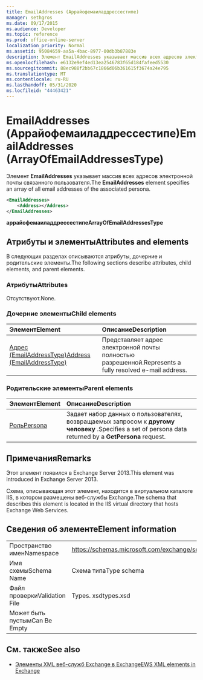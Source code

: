 ```yaml
---
title: EmailAddresses (Аррайофемаиладдрессестипе)
manager: sethgros
ms.date: 09/17/2015
ms.audience: Developer
ms.topic: reference
ms.prod: office-online-server
localization_priority: Normal
ms.assetid: 95084659-aa5a-4bac-8977-00db3b87883e
description: Элемент EmailAddresses указывает массив всех адресов электронной почты связанного пользователя.
ms.openlocfilehash: e6132e9ef4ed13ea2546783f65d184fafeed5530
ms.sourcegitcommit: 88ec988f2bb67c1866d06b361615f3674a24e795
ms.translationtype: MT
ms.contentlocale: ru-RU
ms.lasthandoff: 05/31/2020
ms.locfileid: "44463421"
---
```

# <a name="emailaddresses-arrayofemailaddressestype"></a><span data-ttu-id="828de-103">EmailAddresses (Аррайофемаиладдрессестипе)</span><span class="sxs-lookup"><span data-stu-id="828de-103">EmailAddresses (ArrayOfEmailAddressesType)</span></span>

<span data-ttu-id="828de-104">Элемент **EmailAddresses** указывает массив всех адресов электронной почты связанного пользователя.</span><span class="sxs-lookup"><span data-stu-id="828de-104">The **EmailAddresses** element specifies an array of all email addresses of the associated persona.</span></span> 
  
```XML
<EmailAddresses>
    <Address></Address>
</EmailAddresses>
```

 <span data-ttu-id="828de-105">**аррайофемаиладдрессестипе**</span><span class="sxs-lookup"><span data-stu-id="828de-105">**ArrayOfEmailAddressesType**</span></span>
## <a name="attributes-and-elements"></a><span data-ttu-id="828de-106">Атрибуты и элементы</span><span class="sxs-lookup"><span data-stu-id="828de-106">Attributes and elements</span></span>

<span data-ttu-id="828de-107">В следующих разделах описываются атрибуты, дочерние и родительские элементы.</span><span class="sxs-lookup"><span data-stu-id="828de-107">The following sections describe attributes, child elements, and parent elements.</span></span>
  
### <a name="attributes"></a><span data-ttu-id="828de-108">Атрибуты</span><span class="sxs-lookup"><span data-stu-id="828de-108">Attributes</span></span>

<span data-ttu-id="828de-109">Отсутствуют.</span><span class="sxs-lookup"><span data-stu-id="828de-109">None.</span></span>
  
### <a name="child-elements"></a><span data-ttu-id="828de-110">Дочерние элементы</span><span class="sxs-lookup"><span data-stu-id="828de-110">Child elements</span></span>

|<span data-ttu-id="828de-111">**Элемент**</span><span class="sxs-lookup"><span data-stu-id="828de-111">**Element**</span></span>|<span data-ttu-id="828de-112">**Описание**</span><span class="sxs-lookup"><span data-stu-id="828de-112">**Description**</span></span>|
|:-----|:-----|
|[<span data-ttu-id="828de-113">Адрес (EmailAddressType)</span><span class="sxs-lookup"><span data-stu-id="828de-113">Address (EmailAddressType)</span></span>](address-emailaddresstype.md) <br/> |<span data-ttu-id="828de-114">Представляет адрес электронной почты полностью разрешенной.</span><span class="sxs-lookup"><span data-stu-id="828de-114">Represents a fully resolved e-mail address.</span></span>  <br/> |
   
### <a name="parent-elements"></a><span data-ttu-id="828de-115">Родительские элементы</span><span class="sxs-lookup"><span data-stu-id="828de-115">Parent elements</span></span>

|<span data-ttu-id="828de-116">**Элемент**</span><span class="sxs-lookup"><span data-stu-id="828de-116">**Element**</span></span>|<span data-ttu-id="828de-117">**Описание**</span><span class="sxs-lookup"><span data-stu-id="828de-117">**Description**</span></span>|
|:-----|:-----|
|[<span data-ttu-id="828de-118">Роль</span><span class="sxs-lookup"><span data-stu-id="828de-118">Persona</span></span>](persona.md) <br/> |<span data-ttu-id="828de-119">Задает набор данных о пользователях, возвращаемых запросом к **другому человеку** .</span><span class="sxs-lookup"><span data-stu-id="828de-119">Specifies a set of persona data returned by a **GetPersona** request.</span></span>  <br/> |
   
## <a name="remarks"></a><span data-ttu-id="828de-120">Примечания</span><span class="sxs-lookup"><span data-stu-id="828de-120">Remarks</span></span>

<span data-ttu-id="828de-121">Этот элемент появился в Exchange Server 2013.</span><span class="sxs-lookup"><span data-stu-id="828de-121">This element was introduced in Exchange Server 2013.</span></span>
  
<span data-ttu-id="828de-122">Схема, описывающая этот элемент, находится в виртуальном каталоге IIS, в котором размещены веб-службы Exchange.</span><span class="sxs-lookup"><span data-stu-id="828de-122">The schema that describes this element is located in the IIS virtual directory that hosts Exchange Web Services.</span></span>
  
## <a name="element-information"></a><span data-ttu-id="828de-123">Сведения об элементе</span><span class="sxs-lookup"><span data-stu-id="828de-123">Element information</span></span>

|||
|:-----|:-----|
|<span data-ttu-id="828de-124">Пространство имен</span><span class="sxs-lookup"><span data-stu-id="828de-124">Namespace</span></span>  <br/> |https://schemas.microsoft.com/exchange/services/2006/types  <br/> |
|<span data-ttu-id="828de-125">Имя схемы</span><span class="sxs-lookup"><span data-stu-id="828de-125">Schema Name</span></span>  <br/> |<span data-ttu-id="828de-126">Схема типа</span><span class="sxs-lookup"><span data-stu-id="828de-126">Type schema</span></span>  <br/> |
|<span data-ttu-id="828de-127">Файл проверки</span><span class="sxs-lookup"><span data-stu-id="828de-127">Validation File</span></span>  <br/> |<span data-ttu-id="828de-128">Types. xsd</span><span class="sxs-lookup"><span data-stu-id="828de-128">types.xsd</span></span>  <br/> |
|<span data-ttu-id="828de-129">Может быть пустым</span><span class="sxs-lookup"><span data-stu-id="828de-129">Can Be Empty</span></span>  <br/> ||
   
## <a name="see-also"></a><span data-ttu-id="828de-130">См. также</span><span class="sxs-lookup"><span data-stu-id="828de-130">See also</span></span>



- [<span data-ttu-id="828de-131">Элементы XML веб-служб Exchange в Exchange</span><span class="sxs-lookup"><span data-stu-id="828de-131">EWS XML elements in Exchange</span></span>](ews-xml-elements-in-exchange.md)

